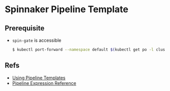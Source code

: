 
# Spinnaker Pipeline Template

## Prerequisite

* `spin-gate` is accessible

    ```sh
    $ kubectl port-forward --namespace default $(kubectl get po -l cluster=spin-gate -o jsonpath='{.items[0].metadata.name}') 8084:8084 >> /dev/null &
    ```

## Refs

* [Using Pipeline Templates](https://www.spinnaker.io/guides/user/pipeline/pipeline-templates/)
* [Pipeline Expression Reference](https://www.spinnaker.io/reference/pipeline/expressions/)
